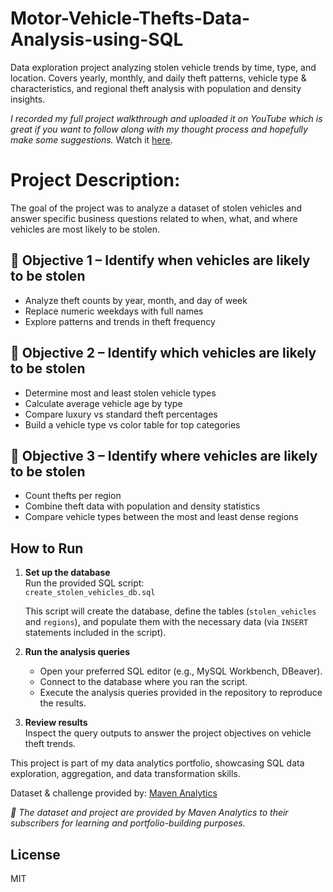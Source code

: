 # Motor-Vehicle-Thefts-Data-Analysis-using-SQL
Data exploration project analyzing stolen vehicle trends by time, type, and location. Covers yearly, monthly, and daily theft patterns, vehicle type &amp; characteristics, and regional theft analysis with population and density insights.

*I recorded my full project walkthrough and uploaded it on YouTube which is great if you want to follow along with my thought process and hopefully make some suggestions.* Watch it [here](https://youtu.be/oedT6Fkibpk).

# Project Description:

The goal of the project was to analyze a dataset of stolen vehicles and answer specific business questions related to when, what, and where vehicles are most likely to be stolen.

## 🔹 Objective 1 – Identify when vehicles are likely to be stolen

* Analyze theft counts by year, month, and day of week
* Replace numeric weekdays with full names
* Explore patterns and trends in theft frequency

## 🔹 Objective 2 – Identify which vehicles are likely to be stolen

* Determine most and least stolen vehicle types
* Calculate average vehicle age by type
* Compare luxury vs standard theft percentages
* Build a vehicle type vs color table for top categories

## 🔹 Objective 3 – Identify where vehicles are likely to be stolen

* Count thefts per region
* Combine theft data with population and density statistics
* Compare vehicle types between the most and least dense regions

## How to Run

1. **Set up the database**  
   Run the provided SQL script:  
   `create_stolen_vehicles_db.sql`  
   
   This script will create the database, define the tables (`stolen_vehicles` and `regions`), and populate them with the necessary data (via `INSERT` statements included in the script).

2. **Run the analysis queries**  
   - Open your preferred SQL editor (e.g., MySQL Workbench, DBeaver).  
   - Connect to the database where you ran the script.  
   - Execute the analysis queries provided in the repository to reproduce the results.

3. **Review results**  
   Inspect the query outputs to answer the project objectives on vehicle theft trends.


This project is part of my data analytics portfolio, showcasing SQL data exploration, aggregation, and data transformation skills.

Dataset & challenge provided by: [Maven Analytics](https://www.mavenanalytics.io/)

_📌 The dataset and project are provided by Maven Analytics to their subscribers for learning and portfolio-building purposes._

## License

MIT

